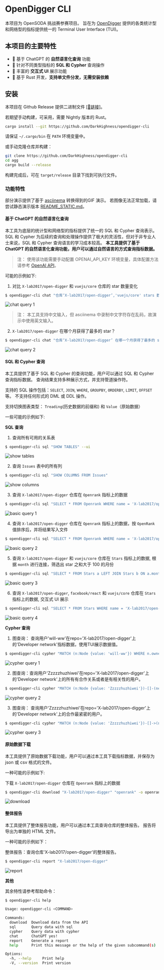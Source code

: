 # OpenDigger CLI

本项目为 OpenSODA 挑战赛参赛项目。 旨在为 [OpenDigger](https://github.com/X-lab2017/open-digger) 提供的各类统计型和网络型的指标提供统一的 Terminal User Interface (TUI)。

## **本项目的主要特性**

* 🚀 基于 ChatGPT 的 **自然语言化查询** 功能
* 🚀 针对不同类型指标的 **SQL 和 Cypher** 查询操作
* 🚀 丰富的 **交互式 UI** 展示功能
* 🚀 基于 Rust 开发，**支持单文件分发，无需安装依赖**

## **安装**

本项目在 Github Release 提供二进制文件 [[🚀链接]](https://github.com/DarkHighness/opendigger-cli/releases/tag/v0.0.1-beta)。

若期望手动构建，可采用，需要 Nightly 版本的 Rust。

```bash
cargo install --git https://github.com/DarkHighness/opendigger-cli
```

请保证 `~/.cargo/bin` 在 `PATH` 环境变量中。

或手动克隆仓库并构建：

```bash
git clone https://github.com/DarkHighness/opendigger-cli
cd agg
cargo build --release
```

构建完成后，可在 `target/release` 目录下找到可执行文件。

### **功能特性**

部分演示提供了基于 [asciinema](https://asciinema.org/) 转换得到的GIF 演示。 若图像无法正常加载，请尝试静态演示版本 [README_STATIC.md](./README_STATIC.md)。

#### **基于 ChatGPT 的自然语言化查询**

本工具为底层的统计型和网络型的指标提供了统一的 SQL 和 Cypher 查询表示。 SQL 和 Cypher 为后续的查询和处理操作提供了极大的灵活性，但对于非专业人士来说，SQL 和 Cypher 查询语言的学习成本较高。 **本工具提供了基于 ChatGPT 的自然语言化查询功能，用户可以通过自然语言的方式查询指标数据。**

> 注：
>   使用该功能需要手动配置 OPENAI_API_KEY 环境变量，具体配置方法请参考 [OpenAI API](https://platform.openai.com/docs/quickstart)。
> 

可能的示例如下:

1. 对比 `X-lab2017/open-digger` 和 `vuejs/core` 仓库的 star 数量变化

```bash
$ opendigger-cli chat "仓库‘X-lab2017/open-digger’,'vuejs/core' stars 数量的变化, 保留仓库名称" --ui
```

![chat query 1](https://github.com/DarkHighness/opendigger-cli/blob/main/doc/assets/chat_query_1.gif?raw=true)

> 注：
>   本工具支持中文输入，但 asciinema 中录制中文字符存在乱码，故演示中使用英文输入。

2. `X-lab2017/open-digger` 在哪个月获得了最多的 star？

```bash
$ opendigger-cli chat "仓库‘X-lab2017/open-digger’ 在哪一个月获得了最多的 star" --ui
```

![chat query 2](https://github.com/DarkHighness/opendigger-cli/blob/main/doc/assets/chat_query_2.gif?raw=true)

#### **SQL 和 Cypher 查询**

本工具提供了基于 SQL 和 Cypher 的查询功能，用户可以通过 SQL 和 Cypher 查询指标数据。 查询结果支持多种展示方式，并支持管道操作符。 

支持的 SQL 操作包括：`SELECT`, `JOIN`, `WHERE`, `GROUPBY`, `ORDERBY`, `LIMIT`, `OFFSET` 等。 不支持任何形式的 DML 或 DDL 操作。 

支持切换图表类型： `Treading`(历史数据的前缀和) 和 `Value`（原始数据）

一些可能的示例如下:

**SQL 查询**

1. 查询所有可用的关系表

```bash
$ opendigger-cli sql "SHOW TABLES" --ui
```

![show tables](https://github.com/DarkHighness/opendigger-cli/blob/main/doc/assets/sql_query_show_tables.png?raw=true)

2. 查询 `Issues` 表中的所有列

```bash
$ opendigger-cli sql "SHOW COLUMNS FROM Issues"
```

![show columns](https://github.com/DarkHighness/opendigger-cli/blob/main/doc/assets/sql_query_show_columns.png?raw=true)

3. 查询 `X-lab2017/open-digger` 仓库在 `Openrank` 指标上的数据

```bash
$ opendigger-cli sql "SELECT * FROM Openrank WHERE name = 'X-lab2017/open-digger'" --ui
```

![basic query 1](https://github.com/DarkHighness/opendigger-cli/blob/main/doc/assets/basic_query_1.gif?raw=true)

4. 查询 `X-lab2017/open-digger` 仓库在 `Openrank` 指标上的数据，按 `OpenRank` 值排序后，并将结果写入文件

```bash
$ opendigger-cli sql "SELECT * FROM Openrank WHERE name = 'X-lab2017/open-digger'" -o openrank.csv > /dev/null
```

![basic query 2](https://github.com/DarkHighness/opendigger-cli/blob/main/doc/assets/basic_query_2.gif?raw=true)

5. 查询 `X-lab2017/open-digger` 和 `vuejs/core` 仓库在 `Stars` 指标上的数据, 根据 `month` 进行连接，筛选出 star 之和大于 100 的月份

```bash
$ opendigger-cli sql "SELECT * FROM Stars a LEFT JOIN Stars b ON a.month = b.month WHERE a.name = 'X-lab2017/open-digger' AND b.name = 'vuejs/core' AND a.value + b.value > 100" --ui
```

![basic query 3](https://github.com/DarkHighness/opendigger-cli/blob/main/doc/assets/basic_query_3.gif?raw=true)

6. 查询 `X-lab2017/open-digger`, `facebook/react` 和 `vuejs/core` 仓库在 `Stars` 指标上的数据, 交互式 UI 展示

```bash
$ opendigger-cli sql "SELECT * FROM Stars WHERE name = 'X-lab2017/open-digger' OR name = 'facebook/react' OR name = 'vuejs/core'" --ui
```

![basic query 4](https://github.com/DarkHighness/opendigger-cli/blob/main/doc/assets/basic_query_4.gif?raw=true)

**Cypher 查询**

1. 图查询： 查询用户'will-ww'在repo='X-lab2017/open-digger'上的'Developer network'指标数据，使用TUI展示数据值。

```bash
$ opendigger-cli cypher "MATCH (n:Node {value: 'will-ww'}) WHERE n.owner = 'X-lab2017/open-digger' AND n.metric = 'Developer network' RETURN n"
```

![cypher query 1](https://github.com/DarkHighness/opendigger-cli/blob/main/doc/assets/cypher_1.gif?raw=true)

2. 图查询：查询用户'Zzzzzhuzhiwei'在repo='X-lab2017/open-digger'上的'Developer network'上的所有有合作关系或者是有相关性的用户。

```bash
$ opendigger-cli cypher "MATCH (n:Node {value: 'Zzzzzhuzhiwei'})-[]-(neighbor) where n.owner='X-lab2017/open-digger' and n.metric='Developer network' RETURN neighbor"
```

![cypher query 2](https://github.com/DarkHighness/opendigger-cli/blob/main/doc/assets/cypher_2.gif?raw=true)

3. 图查询： 查询用户'Zzzzzhuzhiwei'在repo='X-lab2017/open-digger'上的'Developer network'上的合作最紧密的用户。

```bash
$ opendigger-cli cypher "MATCH (n:Node {value: 'Zzzzzhuzhiwei'})-[]->(neighbor) WHERE n.owner='X-lab2017/open-digger' and n.metric='Developer network' WITH neighbor ORDER BY neighbor.metric DESC LIMIT 1 RETURN neighbor"
```

![cypher query 3](https://github.com/DarkHighness/opendigger-cli/blob/main/doc/assets/cypher_2.png?raw=true)

#### **原始数据下载**

本工具提供了原始数据下载功能，用户可以通过本工具下载指标数据，并保存为 json 或 csv 格式的文件。

一种可能的示例如下:

下载 `X-lab2017/open-digger` 仓库在 `Openrank` 指标上的数据

```bash
$ opendigger-cli download "X-lab2017/open-digger" "openrank" -o openrank.json
```

![download](https://github.com/DarkHighness/opendigger-cli/blob/main/doc/assets/download_command.gif?raw=true)

#### **整体报告**

本工具提供了整体报告功能，用户可以通过本工具查询仓库的整体报告。 报告将导出为单独的 HTML 文件。

一种可能的示例如下：

整体报告：查询仓库'X-lab2017/open-digger'的整体报告。

```bash
$ opendigger-cli report "X-lab2017/open-digger"
```

![report](https://github.com/DarkHighness/opendigger-cli/blob/main/doc/assets/report.png?raw=true)


**其他** 

其余特性请参考帮助命令：

```bash
$ opendigger-cli help

Usage: opendigger-cli <COMMAND>

Commands:
  download  Download data from the API
  sql       Query data with sql
  cypher    Query data with cypher
  chat      ChatGPT yes!
  report    Generate a report
  help      Print this message or the help of the given subcommand(s)

Options:
  -h, --help     Print help
  -V, --version  Print version
```

